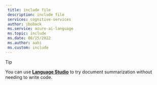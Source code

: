 ```yaml
---
 title: include file
 description: include file
 services: cognitive-services
 author: jboback
 ms.service: azure-ai-language
 ms.topic: include
 ms.date: 08/15/2022
 ms.author: aahi
 ms.custom: include
---
```


> [!TIP]
> You can use [**Language Studio**](../../language-studio.md) to try document summarization without needing to write code. 
